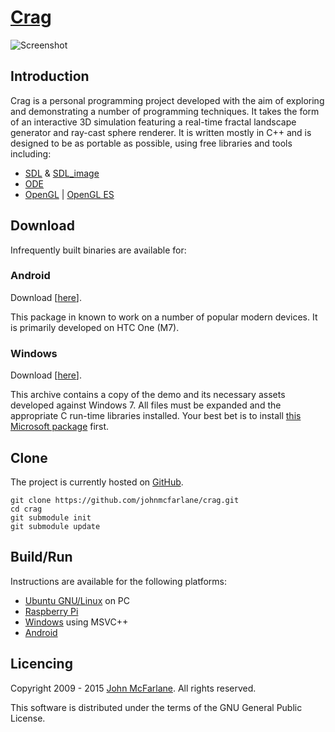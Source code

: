 # [Crag](https://github.com/johnmcfarlane/crag)

![Screenshot](http://john.mcfarlane.name/projects/crag.png)

## Introduction

Crag is a personal programming project developed with the aim of exploring and demonstrating a number of programming techniques. 
It takes the form of an interactive 3D simulation featuring a real-time fractal landscape generator and ray-cast sphere renderer.
It is written mostly in C++ and is designed to be as portable as possible, using free libraries and tools including:

- [SDL](http://www.libsdl.org/) & [SDL_image](https://www.libsdl.org/projects/SDL_image/)
- [ODE](http://www.ode.org/)
- [OpenGL](https://www.khronos.org/opengl/) | [OpenGL ES](https://www.khronos.org/opengles/)

## Download

Infrequently built binaries are available for:

### Android

Download [[here](https://drive.google.com/file/d/0BzcKPEavdc2NdUlfNTdmeTUwLTQ/edit?usp=sharing)]. 

This package in known to work on a number of popular modern devices. It is primarily developed on HTC One (M7).

### Windows

Download [[here](https://drive.google.com/file/d/0BzcKPEavdc2NQVVyMy1qSW9nTWs/edit?usp=sharing)]. 

This archive contains a copy of the demo and its necessary assets developed against Windows 7. All files must be expanded and the appropriate C run-time libraries installed. Your best bet is to install [this Microsoft package](https://www.microsoft.com/en-us/download/details.aspx?id=40784) first. 

## Clone

The project is currently hosted on [GitHub](https://github.com/johnmcfarlane/crag).

```
git clone https://github.com/johnmcfarlane/crag.git
cd crag
git submodule init
git submodule update
```

## Build/Run

Instructions are available for the following platforms:

- [Ubuntu GNU/Linux](linux/README.md) on PC
- [Raspberry Pi](linux/README-rpi.md)
- [Windows](vs/README.md) using MSVC++
- [Android](android/README.md)

## Licencing

Copyright 2009 - 2015 [John McFarlane](http://john.mcfarlane.name/). All rights reserved.

This software is distributed under the terms of the GNU General Public License.

